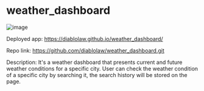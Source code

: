 # weather_dashboard
![image](https://user-images.githubusercontent.com/94478511/151898550-289c401a-87b3-4931-b96f-64afcdee8cb8.png)

Deployed app:
https://diablolaw.github.io/weather_dashboard/

Repo link:
https://github.com/diablolaw/weather_dashboard.git

Description:
It's a weather dashboard that presents current and future weather conditions for a specific city. User can check the weather condition of a specific city by searching it, the search history will be stored on the page.

